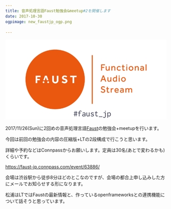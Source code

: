 ```yaml
---
title: 音声処理言語Faust勉強会&meetup#2を開催します
date: 2017-10-30
ogpimage: new_faustjp_ogp.png

---
```


![](new_faustjp.png)

2017/11/26(Sun)に2回めの音声処理言語[Faust](http://faust.grame.fr)の勉強会+meetupを行います。

今回は前回の勉強会の内容の圧縮版+LTの2段構成で行こうと思います。

<!--more-->

詳細や予約などはConnpassからお願いします。定員は30名(あとで変わるかも)くらいです。

<https://faust-jp.connpass.com/event/63886/>

会場は渋谷駅から徒歩8分ほどのとこなのですが、会場の都合上申し込みした方にメールでお知らせする形になります。

松浦はLTではFaustの最新情報と、作っているopenframeworksとの連携機能について話そうと思っています。
